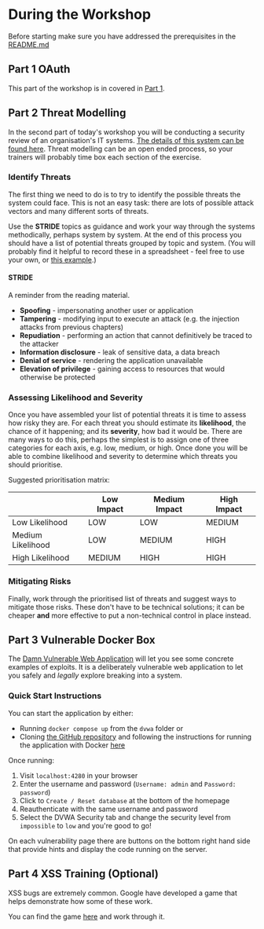 # During the Workshop

Before starting make sure you have addressed the prerequisites in the [README.md](README.md)

## Part 1 OAuth

This part of the workshop is in covered in [Part 1](./part_1.md).

## Part 2 Threat Modelling

In the second part of today's workshop you will be conducting a security review of an organisation's IT systems. [The details of this system can be found here](./Scenarios/Alpha_Organisation/description.md). Threat modelling can be an open ended process, so your trainers will probably time box each section of the exercise.

### Identify Threats

The first thing we need to do is to try to identify the possible threats the system could face. This is not an easy task: there are lots of possible attack vectors and many different sorts of threats.

Use the **STRIDE** topics as guidance and work your way through the systems methodically, perhaps system by system. At the end of this process you should have a list of potential threats grouped by topic and system. (You will probably find it helpful to record these in a spreadsheet - feel free to use your own, or [this example](https://docs.google.com/spreadsheets/d/1BWj_jrJ2HiHTRaoW6_pPVgN1W0zAnvOM0v7WUYG9lw8/edit?usp=sharing).)

#### STRIDE

A reminder from the reading material.

- **Spoofing** - impersonating another user or application
- **Tampering** - modifying input to execute an attack (e.g. the injection attacks from previous chapters)
- **Repudiation** - performing an action that cannot definitively be traced to the attacker
- **Information disclosure** - leak of sensitive data, a data breach
- **Denial of service** - rendering the application unavailable
- **Elevation of privilege** - gaining access to resources that would otherwise be protected

### Assessing Likelihood and Severity

Once you have assembled your list of potential threats it is time to assess how risky they are. For each threat you should estimate its **likelihood**, the chance of it happening; and its **severity**, how bad it would be. There are many ways to do this, perhaps the simplest is to assign one of three categories for each axis, e.g. low, medium, or high. Once done you will be able to combine likelihood and severity to determine which threats you should prioritise.

Suggested prioritisation matrix:

|                   | Low Impact | Medium Impact | High Impact |
| ----------------- | ---------- | ------------- | ----------- |
| Low Likelihood    | LOW        | LOW           | MEDIUM      |
| Medium Likelihood | LOW        | MEDIUM        | HIGH        |
| High Likelihood   | MEDIUM     | HIGH          | HIGH        |

### Mitigating Risks

Finally, work through the prioritised list of threats and suggest ways to mitigate those risks. These don't have to be technical solutions; it can be cheaper **and** more effective to put a non-technical control in place instead.

## Part 3 Vulnerable Docker Box

The [Damn Vulnerable Web Application](https://github.com/digininja/DVWA) will let you see some concrete examples of exploits. It is a deliberately vulnerable web application to let you safely and _legally_ explore breaking into a system.

### Quick Start Instructions

You can start the application by either: 
* Running `docker compose up` from the `dvwa` folder 
or 
* Cloning [the GitHub repository](https://github.com/digininja/DVWA) and following the instructions for running the application with Docker [here](https://github.com/digininja/DVWA#getting-started)

Once running:
1. Visit `localhost:4280` in your browser
1. Enter the username and password (`Username: admin` and `Password: password`)
1. Click to `Create / Reset database` at the bottom of the homepage
1. Reauthenticate with the same username and password
1. Select the DVWA Security tab and change the security level from `impossible` to `low` and you're good to go!

On each vulnerability page there are buttons on the bottom right hand side that provide hints and display the code running on the server.

## Part 4 XSS Training (Optional)

XSS bugs are extremely common. Google have developed a game that helps demonstrate how some of these work.

You can find the game [here](https://xss-game.appspot.com/) and work through it.
